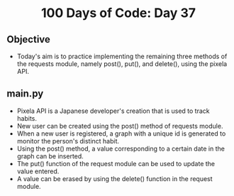 <h1 align="center">
    100 Days of Code: Day 37
  <br>
</h1>

## Objective
- Today's aim is to practice implementing the remaining three methods of the requests module, namely post(), put(), and delete(), using the pixela API.

## main.py
- Pixela API is a Japanese developer's creation that is used to track habits.
- New user can be created using the post() method of requests module.
- When a new user is registered, a graph with a unique id is generated to monitor the person's distinct habit.
- Using the post() method, a value corresponding to a certain date in the graph can be inserted.
- The put() function of the request module can be used to update the value entered.
- A value can be erased by using the delete() function in the request module.

